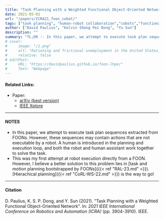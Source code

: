 ```yaml
---
title: "Task Planning with a Weighted Functional Object-Oriented Network" 
date: 2021-05-01
url: "/papers/ICRA21_foon_cobot/"
tags: ["task planning", "human-robot collaboration","cobots","functional object-oriented networks", "FOON"]
author: ["David Paulius", "Kelvin Sheng Pei Dong", "Yu Sun"]
description: "" 
summary: "TL;DR -- In this paper, we attempt to execute task plan sequences extracted from FOONs. However, these sequences may contain actions that are not executable by a robot. Therefore, a human is introduced in the planning and execution loop, and both the robot and human assistant work together to solve the task." 
# cover:
#     image: "/1.png"
#     alt: "Rationing and frictional unemployment in the United States, 1964–2009"
#     relative: false
# editPost:
#     URL: "https://davidpaulius.github.io/foon-lhpe/"
#     Text: "Webpage"
---
```


#### Related Links:

+ Paper: 
  + [arXiv (best version)](https://arxiv.org/abs/1905.00502)
  + [IEEE Xplore](https://ieeexplore.ieee.org/abstract/document/9561680/)

---

#### NOTES

+ In this paper, we attempt to execute task plan sequences extracted from FOONs. However, these sequences may contain actions that are not executable by a robot. A human is introduced in the planning and execution loop, and both the robot and human assistant work together to solve the task.
+ This was my first attempt at robot execution directly from a FOON. However, I believe a better solution to this problem lies in [task and motion planning bootstrapped by FOONs]({{< ref "RAL-23.md" >}}). [Hierachical planning]({{< ref "CoRL-WS-22.md" >}}) is the way to go!

---

#### Citation

D. Paulius, K. S. P. Dong, and Y. Sun (2021). "Task Planning with a Weighted Functional Object-Oriented Network". In: *2021 IEEE International Conference on Robotics and Automation (ICRA)* (pp. 3904-3910). IEEE.

